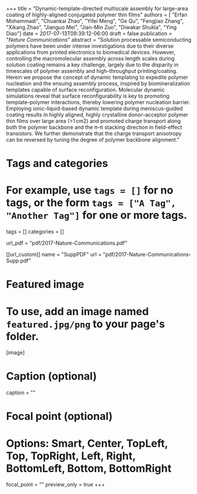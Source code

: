 +++
title = "Dynamic-template-directed multiscale assembly for large-area coating of highly-aligned conjugated polymer thin films"
authors = [ "Erfan Mohammadi", "Chuankai Zhao", "Yifei Meng", "Ge Qu", "Fengjiao Zhang", "Xikang Zhao", "Jianguo Mei", "Jian-Min Zuo", "Diwakar Shukla", "Ying Diao"]
date = 2017-07-13T09:39:12-06:00
draft = false
publication = "*Nature Communications*"
abstract    = "Solution processable semiconducting polymers have been under intense investigations due to their diverse applications from printed electronics to biomedical devices. However, controlling the macromolecular assembly across length scales during solution coating remains a key challenge, largely due to the disparity in timescales of polymer assembly and high-throughput printing/coating. Herein we propose the concept of dynamic templating to expedite polymer nucleation and the ensuing assembly process, inspired by biomineralization templates capable of surface reconfiguration. Molecular dynamic simulations reveal that surface reconfigurability is key to promoting template–polymer interactions, thereby lowering polymer nucleation barrier. Employing ionic-liquid-based dynamic template during meniscus-guided coating results in highly aligned, highly crystalline donor–acceptor polymer thin films over large area (>1 cm2) and promoted charge transport along both the polymer backbone and the π–π stacking direction in field-effect transistors. We further demonstrate that the charge transport anisotropy can be reversed by tuning the degree of polymer backbone alignment."

# Tags and categories
# For example, use `tags = []` for no tags, or the form `tags = ["A Tag", "Another Tag"]` for one or more tags.
tags = []
categories = []

url_pdf = "pdf/2017-Nature-Communications.pdf"

[[url_custom]]
  name = "SuppPDF"
  url  = "pdf/2017-Nature-Communications-Supp.pdf"

# Featured image
# To use, add an image named `featured.jpg/png` to your page's folder. 
[image]
  # Caption (optional)
  caption = ""

  # Focal point (optional)
  # Options: Smart, Center, TopLeft, Top, TopRight, Left, Right, BottomLeft, Bottom, BottomRight
  focal_point = ""
  preview_only = true
+++
